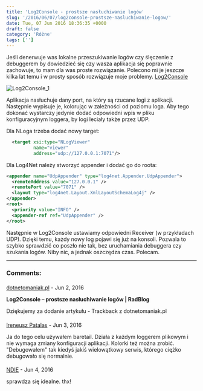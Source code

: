 ```yaml
---
title: 'Log2Console - prostsze nasłuchiwanie logów'
slug: '/2016/06/07/log2console-prostsze-nasluchiwanie-logow/'
date: Tue, 07 Jun 2016 18:36:35 +0000
draft: false
category: 'Różne'
tags: ['']
---
```


Jeśli denerwuje was lokalne przeszukiwanie logów czy ślęczenie z debuggerem by dowiedzieć się czy wasza aplikacja się poprawnie zachowuje, to mam dla was proste rozwiązanie. Polecono mi je jeszcze kilka lat temu i w prosty sposób rozwiązuje moje problemy. [Log2Console](https://log2console.codeplex.com/)

![Log2Console_1](/images/2016/06/Log2Console_1.png)

Aplikacja nasłuchuje dany port, na który są rzucane logi z aplikacji. Następnie wypisuje je, kolorując w zależności od poziomu loga. Aby tego dokonać wystarczy jedynie dodać odpowiedni wpis w pliku konfiguracyjnym loggera, by logi leciały także przez UDP.

Dla NLoga trzeba dodać nowy target:
```xml
  <target xsi:type="NLogViewer"
          name="viewer"
          address="udp://127.0.0.1:7071"/>
```

Dla Log4Net należy stworzyć appender i dodać go do roota:
```xml
<appender name="UdpAppender" type="log4net.Appender.UdpAppender">
  <remoteAddress value="127.0.0.1" />
  <remotePort value="7071" />
  <layout type="log4net.Layout.XmlLayoutSchemaLog4j" />
</appender>
<root>
  <priority value="INFO" />
  <appender-ref ref="UdpAppender" />
</root>
```

Następnie w Log2Console ustawiamy odpowiedni Receiver (w przykładach UDP). Dzięki temu, każdy nowy log pojawi się już na konsoli. Pozwala to szybko sprawdzić co poszło nie tak, bez uruchamiania debuggera czy szukania logów. Niby nic, a jednak oszczędza czas. Polecam.

---
### Comments:
#### 
[dotnetomaniak.pl](http://dotnetomaniak.pl/Log2Console-prostsze-nasluchiwanie-logow-RadBlog "") - <time datetime="2016-06-07 19:37:34">Jun 2, 2016</time>

**Log2Console – prostsze nasłuchiwanie logów | RadBlog**

Dziękujemy za dodanie artykułu - Trackback z dotnetomaniak.pl
#### 
[Ireneusz Patalas]( "ireneusz.patalas@gmail.com") - <time datetime="2016-06-08 15:51:00">Jun 3, 2016</time>

Ja do tego celu używałem baretail. Działa z każdym loggerem plikowym i nie wymaga zmiany konfiguracji aplikacji. Kolorki też można zrobić. "Debugowałem" tak kiedyś jakiś wielowątkowy serwis, którego ciężko debugowało się normalnie.
#### 
[NDIE]( "andrzej.stolarczyk@outlook.com") - <time datetime="2016-06-09 06:43:00">Jun 4, 2016</time>

sprawdza się idealne. thx!
